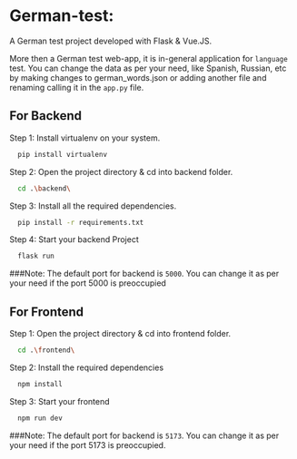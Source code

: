 # German-test:
A German test project developed with Flask &amp; Vue.JS.

More then a German test web-app, it is in-general application for `language` test. You can change the data as per your need, like Spanish, Russian, etc by making changes to german_words.json or adding another file and renaming calling it in the `app.py` file.


## For Backend

Step 1: Install virtualenv on your system.
```bash
  pip install virtualenv
```

Step 2: Open the project directory & cd into backend folder.
```bash
  cd .\backend\
```

Step 3: Install all the required dependencies.
```bash
  pip install -r requirements.txt
```

Step 4: Start your backend Project
```bash
  flask run
```

###Note:
The default port for backend is `5000`. 
You can change it as per your need if the port 5000 is preoccupied




## For Frontend

Step 1: Open the project directory & cd into frontend folder.
```bash
  cd .\frontend\
```

Step 2: Install the required dependencies
```bash
  npm install
```

Step 3: Start your frontend
```bash
  npm run dev
```

###Note: 
The default port for backend is `5173`. 
You can change it as per your need if the port 5173 is preoccupied.

